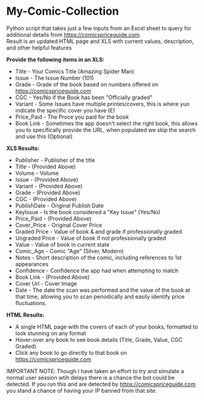 # My-Comic-Collection
  Python script that takes just a few inputs from an Excel sheet to query for additional details from https://comicspriceguide.com.  
Result is an updated HTML page and XLS with current values, description, and other helpful features

<b>Provide the following items in an XLS:</b>
 - Title - Your Comics Title (Amazing Spider Man)
 - Issue - The Issue Number (101)
 - Grade - Grade of the book based on numbers offered on https://comicspriceguide.com
 - CGC - Yes/No if the Book has been "Officially graded"
 - Variant - Some Issues have multiple printes/covers, this is where yuo indicate the specific cover you have (E)
 - Price_Paid - The Proce you paid for the book
 - Book Link - Sometimes the app doesn't select the right book, this allows you to specifically provide the URL, when populated we skip the search and use this (Optional)
 
 <b>XLS Results:</b>
  - Publisher - Publisher of the title
  - Title - (Provided Above)
  - Volume - Volume 
  - Issue - (Provided Above)
  - Variant - (Provided Above)
  - Grade - (Provided Above)
  - CGC - (Provided Above)
  - PublishDate - Original Publish Date
  - KeyIssue - Is the book considered a "Key Issue" (Yes/No)
  - Price_Paid - (Provided Above)
  - Cover_Price - Original Cover Price
  - Graded Price - Value of book & and grade if professionally graded
  - Ungraded Price - Value of book if not professionally graded
  - Value - Value of book in current state
  - Comic_Age - Comic "Age" (Silver, Modern)
  - Notes - Short description of the comic, including references to 1st appearances
  - Confidence - Confidence the app had when attempting to match
  - Book Link - (Provided Above)
  - Cover Url - Cover Image
  - Date - The date the scan was performed and the value of the book at that time, allowing you to scan periodically and easily identify price fluctuations.

<b>HTML Results:</b>
 - A single HTML page with the covers of each of your books, formatted to look stunning on any format
 - Hover-over any book to see book details (Title, Grade, Value, CGC Graded)
 - Click any book to go directly to that book on https://comicspriceguide.com

IMPORTANT NOTE: Though I have taken an effort to try and simulate a normal user session wtih delays there is a chance the bot could be detected.  If you run this and are detected by https://comicspriceguide.com you stand a chance of having your IP banned from that site.

